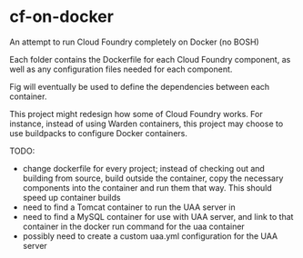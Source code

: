 # cf-on-docker
An attempt to run Cloud Foundry completely on Docker (no BOSH)

Each folder contains the Dockerfile for each Cloud Foundry component, as well as any configuration files needed for each component.


Fig will eventually be used to define the dependencies between each container.

This project might redesign how some of Cloud Foundry works. For instance, instead of using Warden containers, this project may choose to use buildpacks to configure Docker containers.

TODO:
* change dockerfile for every project; instead of checking out and building from source, build outside the container, copy the necessary components into the container and run them that way. This should speed up container builds 
* need to find a Tomcat container to run the UAA server in
* need to find a MySQL container for use with UAA server, and link to that container in the docker run command for the uaa container
* possibly need to create a custom uaa.yml configuration for the UAA server 
